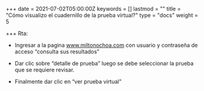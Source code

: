 +++
date = 2021-07-02T05:00:00Z
keywords = []
lastmod = ""
title = "Cómo visualizo el cuadernillo de la prueba virtual?"
type = "docs"
weight = 5

+++
Rta:
-	Ingresar a la pagina www.miltonochoa.com con usuario y contraseña de acceso “consulta sus resultados” 
-	Dar clic sobre “detalle de prueba” luego se debe seleccionar la prueba que se requiere revisar.

 

-	Finalmente dar clic en “ver prueba virtual”
